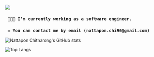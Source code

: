 [![](https://i.ibb.co/gPHTQvJ/github-header-image-2.png)](#)

### ` 🧑🏽‍💻 I’m currently working as a software engineer.`

### ` ✉️ You can contact me by email (nattapon.chi96@gmail.com)`


![Nattapon Chitnarong's GitHub stats](https://github-readme-stats.vercel.app/api?username=smarty0123&count_private=true)

![Top Langs](https://github-readme-stats.vercel.app/api/top-langs/?username=smarty0123)
